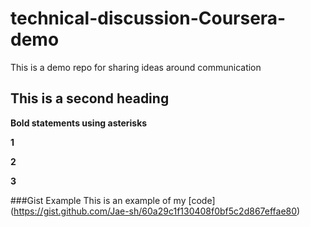 # technical-discussion-Coursera-demo
This is a demo repo for sharing ideas around communication


## This is a second heading

**Bold statements using asterisks**

**1**

**2**

**3**


###Gist Example
This is an example of my [code] (https://gist.github.com/Jae-sh/60a29c1f130408f0bf5c2d867effae80) 
